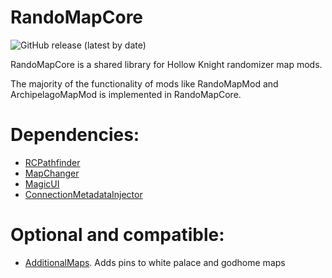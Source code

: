 # RandoMapCore
![GitHub release (latest by date)](https://img.shields.io/github/v/release/syyePhenomenol/RandoMapCore)

RandoMapCore is a shared library for Hollow Knight randomizer map mods.

The majority of the functionality of mods like RandoMapMod and ArchipelagoMapMod is implemented in RandoMapCore.

# Dependencies:
- [RCPathfinder](https://github.com/syyePhenomenol/RCPathfinder)
- [MapChanger](https://github.com/syyePhenomenol/MapChanger)
- [MagicUI](https://github.com/BadMagic100/HollowKnight.MagicUI)
- [ConnectionMetadataInjector](https://github.com/BadMagic100/ConnectionMetadataInjector)

# Optional and compatible:
- [AdditionalMaps](https://github.com/SFGrenade/AdditionalMaps). Adds pins to white palace and godhome maps